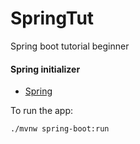 # SpringTut
Spring boot tutorial beginner


#### Spring initializer

 - [Spring](https://start.spring.io)

To run the app:

```
./mvnw spring-boot:run
```

